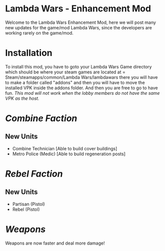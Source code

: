 # Lambda Wars - Enhancement Mod
Welcome to the Lambda Wars Enhancement Mod, here we will post many new updates for the game/mod Lambda Wars, since the developers are working rarely on the game/mod.
# Installation
To install this mod, you have to goto your Lambda Wars Game directory which should be where your steam games are located at = Steam/steamapps/common/Lambda Wars/lambdawars
there you will have to make a folder called "addons" and then you will have to move the installed VPK inside the addons folder. And then you are free to go to have fun.
*This mod will not work when the lobby members do not have the same VPK as the host.*
# *Combine Faction*
## New Units
- Combine Technician [Able to build cover buildings]
- Metro Police (Medic) [Able to build regeneration posts]

# *Rebel Faction*
## New Units
- Partisan (Pistol)
- Rebel (Pistol)

# *Weapons*
Weapons are now faster and deal more damage!
